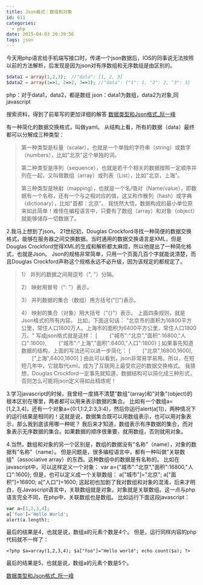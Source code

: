 ```yaml
---
title: Json格式：数组和对象
id: 611
categories:
  - php
date: 2015-04-03 20:39:56
tags: json
---
```


今天用php语言给手机端写接口时，传递一个json数据后，IOS的同事说无法按照以前的方法解析，后发现是因为json对有序数组和无序数组是由区别的。

```php
$data1 = array(1,2,3);  //"data": [1, 2, 3]
$data2 = array(1=>1, 2=>2, 3=>3); //"data": {"1": 1, "2": 2, "3": 3}
```

php：对于data1，data2，都是数组
json：data1为数组，data2为对象,同javascript

搜索资料，得到了前辈写的更加详细的解答 [数据类型和Json格式_阮一峰](http://www.ruanyifeng.com/blog/2009/05/data_types_and_json.html "数据类型和Json格式")

有一种简化的数据交换格式，叫做yaml。
从结构上看，所有的数据（data）最终都可以分解成三种类型：
> 第一种类型是标量（scalar），也就是一个单独的字符串（string）或数字（numbers），比如"北京"这个单独的词。
> 
> 第二种类型是序列（sequence），也就是若干个相关的数据按照一定顺序并列在一起，又叫做数组（array）或列表（List），比如"北京，上海"。
> 
> 第三种类型是映射（mapping），也就是一个名/值对（Name/value），即数据有一个名称，还有一个与之相对应的值，这又称作散列（hash）或字典（dictionary），比如"首都：北京"。
我恍然大悟，数据构成的最小单位原来如此简单！难怪在编程语言中，只要有了数组（array）和对象（object）就能够储存一切数据了。

2.我马上想到了json。
21世纪初，Douglas Crockford寻找一种简便的数据交换格式，能够在服务器之间交换数据。当时通用的数据交换语言是XML，但是Douglas Crockford觉得XML的生成和解析都太麻烦，所以他提出了一种简化格式，也就是Json。
Json的规格非常简单，只用一个页面几百个字就能说清楚，而且Douglas Crockford声称这个规格永远不必升级，因为该规定的都规定了。
> 1） 并列的数据之间用逗号（", "）分隔。
> 
> 2） 映射用冒号（": "）表示。
> 
> 3） 并列数据的集合（数组）用方括号("[]")表示。
> 
> 4） 映射的集合（对象）用大括号（"{}"）表示。
上面四条规则，就是Json格式的所有内容。
比如，下面这句话：
"北京市的面积为16800平方公里，常住人口1600万人。上海市的面积为6400平方公里，常住人口1800万。"
写成json格式就是这样：
[
　　{"城市":"北京","面积":16800,"人口":1600},
　　{"城市":"上海","面积":6400,"人口":1800}
]
如果事先知道数据的结构，上面的写法还可以进一步简化：
[
　　["北京",16800,1600],
　　["上海",6400,1800]
]
由此可以看到，json非常易学易用。所以，在短短几年中，它就取代xml，成为了互联网上最受欢迎的数据交换格式。
我猜想，Douglas Crockford一定事先就知道，数据结构可以简化成三种形式，否则怎么可能将json定义得如此精炼呢！

3.学习javascript的时候，我曾经一度搞不清楚"数组"(array)和"对象"(object)的根本区别在哪里，两者都可以用来表示数据的集合。
比如有一个数组a=[1,2,3,4]，还有一个对象a={0:1,1:2,2:3,3:4}，然后你运行alert(a[1])，两种情况下的运行结果是相同的！这就是说，数据集合既可以用数组表示，也可以用对象表示，那么我到底该用哪一种呢？
我后来才知道，数组表示有序数据的集合，而对象表示无序数据的集合。如果数据的顺序很重要，就用数组，否则就用对象。

4.当然，数组和对象的另一个区别是，数组的数据没有"名称"（name），对象的数据有"名称"（name）。
但是问题是，很多编程语言中，都有一种叫做"关联数组"（associative array）的东西。这种数组中的数据是有名称的。
比如在javascript中，可以这样定义一个对象：
var a={"城市":"北京","面积":16800,"人口":1600};
但是，也可以定义成一个关联数组：
a["城市"]="北京";
a["面积"]=16800;
a["人口"]=1600;
这起初也加剧了我对数组和对象的混淆，后来才明白，在Javascript语言中，关联数组就是对象，对象就是关联数组。这一点与php语言完全不同，在php中，关联数组也是数组。
比如运行下面这段javascript：

```php
var a=[1,2,3,4];
a['foo']='Hello World';
alert(a.length);
```

最后的结果是4，也就是说，数组a的元素个数是4个。
但是，运行同样内容的php代码就不一样了：
```
<?php $a=array(1,2,3,4); $a["foo"]="Hello world"; echo count($a); ?>
```
最后的结果是5，也就是说，数组a的元素个数是5个。

[数据类型和Json格式_阮一峰](http://www.ruanyifeng.com/blog/2009/05/data_types_and_json.html "数据类型和Json格式")